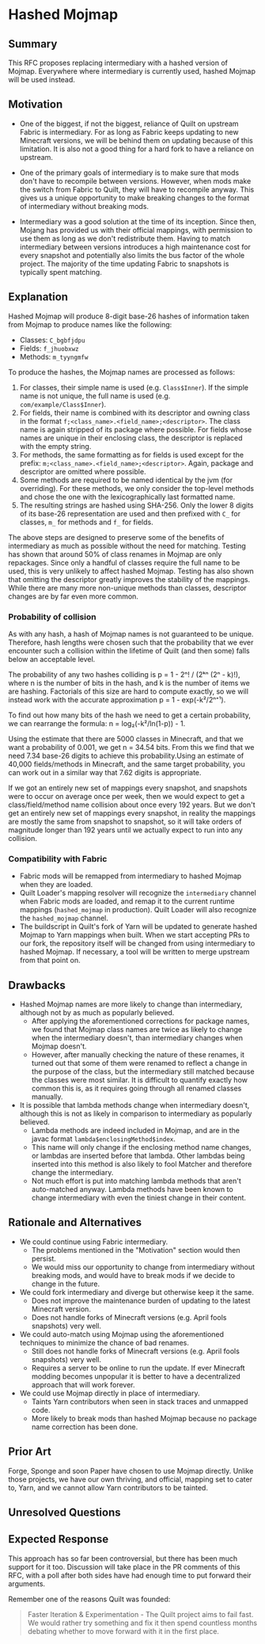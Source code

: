 # Hashed Mojmap

## Summary

This RFC proposes replacing intermediary with a hashed version of Mojmap. Everywhere where intermediary is currently used, hashed Mojmap will be used instead.

## Motivation

- One of the biggest, if not the biggest, reliance of Quilt on upstream Fabric is intermediary. For as long as Fabric keeps updating to new Minecraft versions, we will be behind them on updating because of this limitation. It is also not a good thing for a hard fork to have a reliance on upstream.

- One of the primary goals of intermediary is to make sure that mods don't have to recompile between versions. However, when mods make the switch from Fabric to Quilt, they will have to recompile anyway. This gives us a unique opportunity to make breaking changes to the format of intermediary without breaking mods.

- Intermediary was a good solution at the time of its inception. Since then, Mojang has provided us with their official mappings, with permission to use them as long as we don't redistribute them. Having to match intermediary between versions introduces a high maintenance cost for every snapshot and potentially also limits the bus factor of the whole project. The majority of the time updating Fabric to snapshots is typically spent matching.


## Explanation

Hashed Mojmap will produce 8-digit base-26 hashes of information taken from Mojmap to produce names like the following:

- Classes: `C_bgbfjdpu`
- Fields: `f_jhuobxwz`
- Methods: `m_tyyngmfw`

To produce the hashes, the Mojmap names are processed as follows:

1. For classes, their simple name is used (e.g. `Class$Inner`).
If the simple name is not unique, the full name is used (e.g. `com/example/Class$Inner`).
1. For fields, their name is combined with its descriptor and owning class in the format `f;<class_name>.<field_name>;<descriptor>`.
The class name is again stripped of its package where possible.
For fields whose names are unique in their enclosing class, the descriptor is replaced with the empty string.
1. For methods, the same formatting as for fields is used except for the prefix: `m;<class_name>.<field_name>;<descriptor>`.
Again, package and descriptor are omitted where possible.
1. Some methods are required to be named identical by the jvm (for overriding).
For these methods, we only consider the top-level methods and chose the one with the lexicographically last formatted name.
1. The resulting strings are hashed using SHA-256.
Only the lower 8 digits of its base-26 representation are used and then prefixed with `C_` for classes, `m_` for methods and `f_` for fields.

The above steps are designed to preserve some of the benefits of intermediary as much as possible without the need for matching.
Testing has shown that around 50% of class renames in Mojmap are only repackages.
Since only a handful of classes require the full name to be used, this is very unlikely to affect hashed Mojmap.
Testing has also shown that omitting the descriptor greatly improves the stability of the mappings.
While there are many more non-unique methods than classes, descriptor changes are by far even more common.

### Probability of collision

As with any hash, a hash of Mojmap names is not guaranteed to be unique. Therefore, hash lengths were chosen such that the probability that we ever encounter such a collision within the lifetime of Quilt (and then some) falls below an acceptable level.

The probability of any two hashes colliding is p = 1 - 2ⁿ! / (2ᵏⁿ (2ⁿ - k)!), where n is the number of bits in the hash, and k is the number of items we are hashing. Factorials of this size are hard to compute exactly, so we will instead work with the accurate approximation p = 1 - exp(-k²/2ⁿ⁺¹).

To find out how many bits of the hash we need to get a certain probability, we can rearrange the formula: n = log₂(-k²/ln(1-p)) - 1.

Using the estimate that there are 5000 classes in Minecraft, and that we want a probability of 0.001, we get n = 34.54 bits.
From this we find that we need 7.34 base-26 digits to achieve this probability.Using an estimate of 40,000 fields/methods in Minecraft, and the same target probability, you can work out in a similar way that 7.62 digits is appropriate.

If we got an entirely new set of mappings every snapshot, and snapshots were to occur on average once per week, then we would expect to get a class/field/method name collision about once every 192 years. But we don't get an entirely new set of mappings every snapshot, in reality the mappings are mostly the same from snapshot to snapshot, so it will take orders of magnitude longer than 192 years until we actually expect to run into any collision.

### Compatibility with Fabric

- Fabric mods will be remapped from intermediary to hashed Mojmap when they are loaded.
- Quilt Loader's mapping resolver will recognize the `intermediary` channel when Fabric mods are loaded, and remap it to the current runtime mappings (`hashed_mojmap` in production). Quilt Loader will also recognize the `hashed_mojmap` channel.
- The buildscript in Quilt's fork of Yarn will be updated to generate hashed Mojmap to Yarn mappings when built. When we start accepting PRs to our fork, the repository itself will be changed from using intermediary to hashed Mojmap. If necessary, a tool will be written to merge upstream from that point on.

## Drawbacks

- Hashed Mojmap names are more likely to change than intermediary, although not by as much as popularly believed.
  - After applying the aforementioned corrections for package names, we found that Mojmap class names are twice as likely to change when the intermediary doesn't, than intermediary changes when Mojmap doesn't. 
  - However, after manually checking the nature of these renames, it turned out that some of them were renamed to reflect a change in the purpose of the class, but the intermediary still matched because the classes were most similar. It is difficult to quantify exactly how common this is, as it requires going through all renamed classes manually.
- It is possible that lambda methods change when intermediary doesn't, although this is not as likely in comparison to intermediary as popularly believed.
  - Lambda methods are indeed included in Mojmap, and are in the javac format `lambda$enclosingMethod$index`.
  - This name will only change if the enclosing method name changes, or lambdas are inserted before that lambda. Other lambdas being inserted into this method is also likely to fool Matcher and therefore change the intermediary.
  - Not much effort is put into matching lambda methods that aren't auto-matched anyway. Lambda methods have been known to change intermediary with even the tiniest change in their content.

## Rationale and Alternatives

- We could continue using Fabric intermediary.
  - The problems mentioned in the "Motivation" section would then persist.
  - We would miss our opportunity to change from intermediary without breaking mods, and would have to break mods if we decide to change in the future.
- We could fork intermediary and diverge but otherwise keep it the same.
  - Does not improve the maintenance burden of updating to the latest Minecraft version.
  - Does not handle forks of Minecraft versions (e.g. April fools snapshots) very well.
- We could auto-match using Mojmap using the aforementioned techniques to minimize the chance of bad renames.
  - Still does not handle forks of Minecraft versions (e.g. April fools snapshots) very well.
  - Requires a server to be online to run the update. If ever Minecraft modding becomes unpopular it is better to have a decentralized approach that will work forever.
- We could use Mojmap directly in place of intermediary.
  - Taints Yarn contributors when seen in stack traces and unmapped code.
  - More likely to break mods than hashed Mojmap because no package name correction has been done.

## Prior Art

Forge, Sponge and soon Paper have chosen to use Mojmap directly. Unlike those projects, we have our own thriving, and official, mapping set to cater to, Yarn, and we cannot allow Yarn contributors to be tainted.

## Unresolved Questions


## Expected Response

This approach has so far been controversial, but there has been much support for it too. Discussion will take place in the PR comments of this RFC, with a poll after both sides have had enough time to put forward their arguments.

Remember one of the reasons Quilt was founded:

> Faster Iteration & Experimentation - The Quilt project aims to fail fast. We would rather try something and fix it then spend countless months debating whether to move forward with it in the first place.

